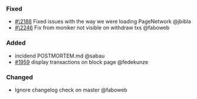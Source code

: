 ### Fixed

- [#\2188](https://github.com/cosmos/voyager/issues/2188) Fixed issues with the way we were loading PageNetwork @jbibla
- [#\2246](https://github.com/cosmos/voyager/issues/2246) Fix from moniker not visible on withdraw txs @faboweb

### Added

- incidend POSTMORTEM.md @sabau
- [\#1959](https://github.com/cosmos/voyager/issues/1959) display transactions on block page @fedekunze

### Changed
- Ignore changelog check on master @faboweb
